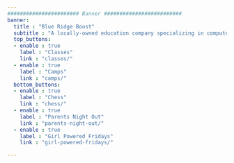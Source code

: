 ```yaml
---
####################### Banner #########################
banner:
  title : "Blue Ridge Boost"
  subtitle : "A locally-owned education company specializing in computer science, math, robotics, and chess classes and camps."
  top_buttons:
  - enable : true
    label : "Classes"
    link : "classes/"
  - enable : true
    label : "Camps"
    link : "camps/"
  bottom_buttons:
  - enable : true
    label : "Chess"
    link : "chess/"
  - enable : true
    label : "Parents Night Out"
    link : "parents-night-out/"
  - enable : true
    label : "Girl Powered Fridays"
    link : "girl-powered-fridays/"

---
```

